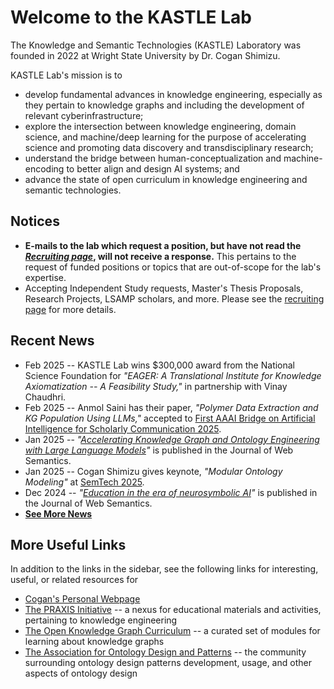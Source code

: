 # Welcome to the KASTLE Lab
The Knowledge and Semantic Technologies (KASTLE) Laboratory was founded in 2022 at Wright State University by Dr. Cogan Shimizu.

KASTLE Lab's mission is to
* develop fundamental advances in knowledge engineering, especially as they pertain to knowledge graphs and including the development of relevant cyberinfrastructure;
* explore the intersection between knowledge engineering, domain science, and machine/deep learning for the purpose of accelerating science and promoting data discovery and transdisciplinary research;
* understand the bridge between human-conceptualization and machine-encoding to better align and design AI systems; and
* advance the state of open curriculum in knowledge engineering and semantic technologies.

## Notices
* **E-mails to the lab which request a position, but have not read the [_Recruiting page_](./recruiting.md), will not receive a response.** This pertains to the request of funded positions or topics that are out-of-scope for the lab's expertise.
* Accepting Independent Study requests, Master's Thesis Proposals, Research Projects, LSAMP scholars, and more. Please see the [recruiting page](./recruiting.md) for more details.

## Recent News
* Feb 2025 -- KASTLE Lab wins $300,000 award from the National Science Foundation for _"EAGER: A Translational Institute for Knowledge Axiomatization -- A Feasibility Study,"_ in partnership with Vinay Chaudhri.
* Feb 2025 -- Anmol Saini has their paper, _"Polymer Data Extraction and KG Population Using LLMs,"_ accepted to [First AAAI Bridge on Artificial Intelligence for Scholarly Communication 2025](https://sites.google.com/view/ai4sc/edition/ai4sc-AAAI2025).
* Jan 2025 -- _"[Accelerating Knowledge Graph and Ontology Engineering with Large Language Models](https://www.sciencedirect.com/science/article/pii/S1570826825000022)"_ is published in the Journal of Web Semantics.
* Jan 2025 -- Cogan Shimizu gives keynote, _"Modular Ontology Modeling"_ at [SemTech 2025](https://drtc.isibang.ac.in/semtech2025/about).
* Dec 2024 -- _"[Education in the era of neurosymbolic AI](https://www.sciencedirect.com/science/article/pii/S157082682400043X)"_ is published in the Journal of Web Semantics.
* [**See More News**](./news.md)

## More Useful Links
In addition to the links in the sidebar, see the following links for interesting, useful, or related resources for 
* [Cogan's Personal Webpage](https://coganshimizu.com/)
* [The PRAXIS Initiative](https://the-praxis-initative.org/) -- a nexus for educational materials and activities, pertaining to knowledge engineering
* [The Open Knowledge Graph Curriculum](https://github.com/KGConf/open-kg-curriculum) -- a curated set of modules for learning about knowledge graphs
* [The Association for Ontology Design and Patterns](https://github.com/odpa) -- the community surrounding ontology design patterns development, usage, and other aspects of ontology design
